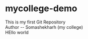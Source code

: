 # mycollege-demo
This is my first Git Repository
<br>
Author -- Somashekharh (my college)
<br>
HEllo world 
